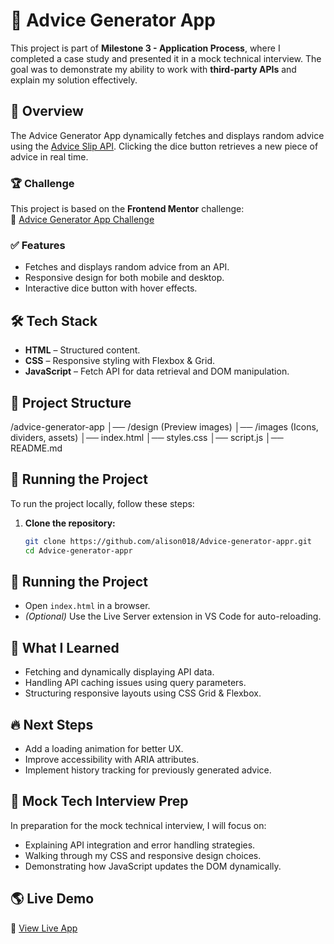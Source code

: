 
# 🎲 Advice Generator App

This project is part of **Milestone 3 - Application Process**, where I completed a case study and presented it in a mock technical interview. The goal was to demonstrate my ability to work with **third-party APIs** and explain my solution effectively.

## 🔹 Overview

The Advice Generator App dynamically fetches and displays random advice using the [Advice Slip API](https://api.adviceslip.com/). Clicking the dice button retrieves a new piece of advice in real time.

### 🏆 Challenge

This project is based on the **Frontend Mentor** challenge:  
🔗 [Advice Generator App Challenge](https://www.frontendmentor.io/challenges/advice-generator-app-QdUG-13db)

### ✅ Features
- Fetches and displays random advice from an API.
- Responsive design for both mobile and desktop.
- Interactive dice button with hover effects.

## 🛠️ Tech Stack
- **HTML** – Structured content.
- **CSS** – Responsive styling with Flexbox & Grid.
- **JavaScript** – Fetch API for data retrieval and DOM manipulation.

## 📂 Project Structure
/advice-generator-app
│── /design (Preview images)
│── /images (Icons, dividers, assets)
│── index.html
│── styles.css
│── script.js
│── README.md


## 🚀 Running the Project

To run the project locally, follow these steps:

1. **Clone the repository:**
   ```bash
   git clone https://github.com/alison018/Advice-generator-appr.git
   cd Advice-generator-appr

## 🚀 Running the Project

- Open `index.html` in a browser.  
- *(Optional)* Use the Live Server extension in VS Code for auto-reloading.

## 🎯 What I Learned

- Fetching and dynamically displaying API data.  
- Handling API caching issues using query parameters.  
- Structuring responsive layouts using CSS Grid & Flexbox.  

## 🔥 Next Steps

- Add a loading animation for better UX.  
- Improve accessibility with ARIA attributes.  
- Implement history tracking for previously generated advice.  

## 🎤 Mock Tech Interview Prep

In preparation for the mock technical interview, I will focus on:

- Explaining API integration and error handling strategies.  
- Walking through my CSS and responsive design choices.  
- Demonstrating how JavaScript updates the DOM dynamically.  

## 🌎 Live Demo

🔗 [View Live App](https://alison018.github.io/Advice-generator-appr/)
